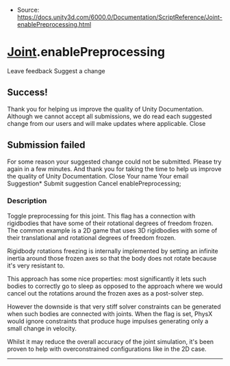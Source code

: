 * Source: https://docs.unity3d.com/6000.0/Documentation/ScriptReference/Joint-enablePreprocessing.html

#  [Joint](https://docs.unity3d.com/6000.0/Documentation/ScriptReference/Joint.html).enablePreprocessing
Leave feedback
Suggest a change
## Success!
Thank you for helping us improve the quality of Unity Documentation. Although we cannot accept all submissions, we do read each suggested change from our users and will make updates where applicable.
Close
## Submission failed
For some reason your suggested change could not be submitted. Please <a>try again</a> in a few minutes. And thank you for taking the time to help us improve the quality of Unity Documentation.
Close
Your name Your email Suggestion* Submit suggestion
Cancel
enablePreprocessing; 
### Description
Toggle preprocessing for this joint.
This flag has a connection with rigidbodies that have some of their rotational degrees of freedom frozen. The common example is a 2D game that uses 3D rigidbodies with some of their translational and rotational degrees of freedom frozen.  
  
Rigidbody rotations freezing is internally implemented by setting an infinite inertia around those frozen axes so that the body does not rotate because it's very resistant to.  
  
This approach has some nice properties: most significantly it lets such bodies to correctly go to sleep as opposed to the approach where we would cancel out the rotations around the frozen axes as a post-solver step.  
  
However the downside is that very stiff solver constraints can be generated when such bodies are connected with joints. When the flag is set, PhysX would ignore constraints that produce huge impulses generating only a small change in velocity.  
  
Whilst it may reduce the overall accuracy of the joint simulation, it's been proven to help with overconstrained configurations like in the 2D case. 
* * *
